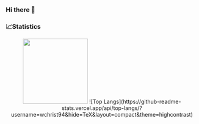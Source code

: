 ### Hi there 👋

<!--
**wchrist94/wchrist94** is a ✨ _special_ ✨ repository because its `README.md` (this file) appears on your GitHub profile.

Here are some ideas to get you started:

- 🔭 I’m currently working on ...
- 🌱 I’m currently learning ...
- 👯 I’m looking to collaborate on ...
- 🤔 I’m looking for help with ...
- 💬 Ask me about ...
- 📫 How to reach me: ...
- 😄 Pronouns: ...
- ⚡ Fun fact: ...
-->
### 📈Statistics

<div align="center">
    <img height="170px" src="https://github-readme-stats.vercel.app/api?username=wchrist94&count_private=true&theme=highcontrast" />
    ![Top Langs](https://github-readme-stats.vercel.app/api/top-langs/?username=wchrist94&hide=TeX&layout=compact&theme=highcontrast)
</div>

<div align="center">
    <img  src="https://github-readme-
    
    streak-stats.herokuapp.com/?user=wchrist94" />
</div>

